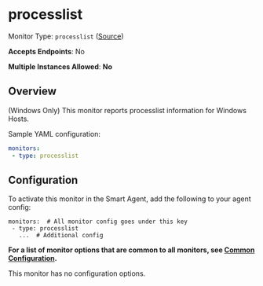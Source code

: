 <!--- GENERATED BY gomplate from scripts/docs/monitor-page.md.tmpl --->

# processlist

Monitor Type: `processlist` ([Source](https://github.com/signalfx/signalfx-agent/tree/master/internal/monitors/processlist))

**Accepts Endpoints**: No

**Multiple Instances Allowed**: **No**

## Overview

(Windows Only) This monitor reports processlist
information for Windows Hosts.

Sample YAML configuration:

```yaml
monitors:
 - type: processlist
```


## Configuration

To activate this monitor in the Smart Agent, add the following to your
agent config:

```
monitors:  # All monitor config goes under this key
 - type: processlist
   ...  # Additional config
```

**For a list of monitor options that are common to all monitors, see [Common
Configuration](../monitor-config.md#common-configuration).**


This monitor has no configuration options.


